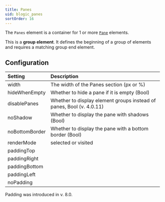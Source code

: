 ```yaml
---
title: Panes
uid: blogic_panes
sortOrder: 16
---
```


The `Panes` element is a container for 1 or more [`Pane`](@blogic_pane) elements.

This is a **group element**. It defines the beginning of a group of elements and requires a matching group end element.

## Configuration

| Setting        | Description                                             |
|:---------------|:--------------------------------------------------------|
| width          | The width of the Panes section (px or %)                |
| hideWhenEmpty  | Whether to hide a pane if it is empty (Bool)            |
| disablePanes   | Whether to display element groups instead of panes, Bool (v. 4.0.11) |
| noShadow       | Whether to display the pane with shadows (Bool)         |
| noBottomBorder | Whether to display the pane with a bottom border (Bool) |
| renderMode     | selected or visited                                     |
| paddingTop     |                                                         |
| paddingRight   |                                                         |
| paddingBottom  |                                                         |
| paddingLeft    |                                                         |
| noPadding      |                                                         |

Padding was introduced in v. 8.0.

